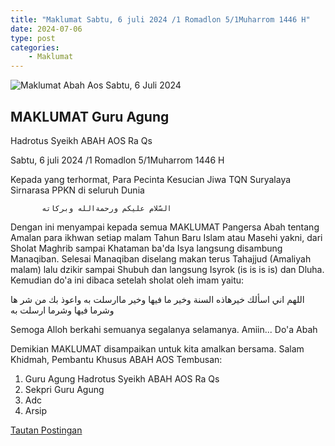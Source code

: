 ```yaml
---
title: "Maklumat Sabtu, 6 juli 2024 /1 Romadlon 5/1Muharrom 1446 H"
date: 2024-07-06
type: post
categories: 
    - Maklumat
---
```


![Maklumat Abah Aos Sabtu, 6 Juli 2024](https://scontent.xx.fbcdn.net/v/t39.30808-6/450108358_793003596370027_8296106331287240002_n.jpg?stp=dst-jpg_p417x417&_nc_cat=110&ccb=1-7&_nc_sid=e21142&_nc_ohc=ol7cExtTxpcQ7kNvgGoEdPV&_nc_ht=scontent.xx&edm=AN6CN6oEAAAA&oh=00_AYByZL-2KTjdV2kBEbvhp7xYbHs7AqE9JZRvfQTb9uNZvw&oe=668F0684)
## MAKLUMAT Guru Agung

Hadrotus Syeikh ABAH AOS Ra Qs

Sabtu, 6 juli 2024 /1 Romadlon 5/1Muharrom 1446 H

Kepada yang terhormat,
Para Pecinta Kesucian Jiwa TQN Suryalaya Sirnarasa PPKN di seluruh Dunia

           السّلام عليكم ورحمةالله وبركاته

Dengan ini menyampai kepada semua MAKLUMAT Pangersa Abah tentang Amalan para ikhwan setiap malam Tahun Baru Islam atau Masehi yakni, dari Sholat Maghrib sampai Khataman ba'da Isya langsung disambung Manaqiban. Selesai Manaqiban diselang makan terus Tahajjud (Amaliyah malam) lalu dzikir sampai Shubuh dan langsung  Isyrok (is is is is) dan Dluha. Kemudian do'a ini dibaca setelah sholat oleh imam yaitu:

اللهم اني اسألك خيرهاذه السنة وخير ما فيها وخير ماارسلت به
واعوذ بك من شر ها وشرما فيها وشرما ارسلت به

Semoga Alloh berkahi semuanya segalanya selamanya. Amiin...
Do'a Abah

Demikian MAKLUMAT disampaikan untuk kita amalkan bersama.
Salam Khidmah,
Pembantu Khusus ABAH AOS
Tembusan:

1. Guru Agung Hadrotus Syeikh ABAH AOS Ra Qs
2. Sekpri Guru Agung
3. Adc
4. Arsip

[Tautan Postingan](https://www.facebook.com/duasatutigadelapan/posts/pfbid03oTJyWsbHJe3jsosgusrcYSGNqcBSpwDRYRsvhujdN5ZaqEg8gcPAPBu4g6z5LFhl)

